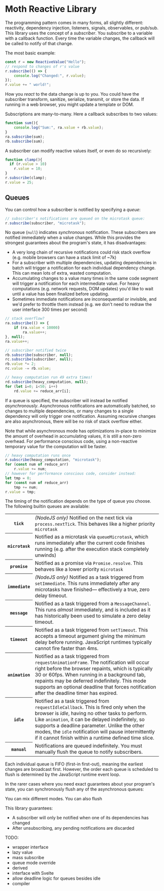 # Moth Reactive Library

The programming pattern comes in many forms, all slightly different: reactivity, dependency
injection, listeners, signals, observables, or pub/sub. This library uses the concept of a
*subscriber*. You subscribe to a variable with a callback function. Every time the variable
changes, the callback will be called to notify of that change.

The most basic example:
```js
const r = new ReactiveValue("Hello");
// respond to changes of r's value
r.subscribe(() => {
	console.log("Changed:", r.value);
});
r.value += " world!";
```
How you *react* to the data change is up to you. You could have the subscriber transform, sanitize,
serialize, transmit, or store the data. If running in a web browser, you might update a template
or DOM.

Subscriptions are many-to-many. Here a callback subscribes to two values:
```js
function sum(){
	console.log("Sum:", ra.value + rb.value);
}
ra.subscribe(sum);
rb.subscribe(sum);
```
A subscriber can modify reactive values itself, or even do so recursively:
```js
function clamp(){
  if (r.value > 10)
    r.value = 10;
}
r.subscribe(clamp);
r.value = 25;
```

## Queues
You can control how a subscriber is notified by specifying a *queue*:
```js
// subscriber's notifications are queued on the microtask queue:
r.subscribe(subscriber, "microtask");
```
No queue (`null`) indicates *synchronous* notification. These subscribers are notified immediately
when a value changes. While this provides the strongest guarantees about the program's state, it
has disadvantages:
- A very long chain of recursive notifications could risk stack overflow (e.g. mobile browsers can
  have a stack limit of ~7k)
- For a subscriber with multiple dependencies, updating dependencies in batch will trigger a
  notification for each individual dependency change. This can mean lots of extra, wasted
  computation.
- Accumulating changes to a value many times in the same code segment will trigger a notification
  for each intermediate value. For heavy computations (e.g. network requests, DOM updates) you'd
  like to wait until a value has been finalized before updating.
- Sometimes immediate notifications are inconsequential or invisible, and we'd prefer to throttle
  them instead (e.g. we don't need to redraw the user interface 300 times per second)

```js
// stack overflow?
ra.subscribe(() => {
	if (ra.value < 10000)
		ra.value++;
}, null);
ra.value++;

// subscriber notified twice
rb.subscribe(subscriber, null);
rc.subscribe(subscriber, null);
rb.value *= 2;
rc.value -= rb.value;

// heavy computation run 49 extra times!
rd.subscribe(heavy_computation, null);
for (let i=0; i<50; i++)
	rd.value += reduce_arr[i];
```
If a queue is specified, the subscriber will instead be notified *asynchronously*. Asynchronous
notifications are automatically batched, so changes to multiple dependencies, or many changes to
a single dependency will only trigger one notification. Assuming recursive changes are also
asynchronous, there will be no risk of stack overflow either.

Note that while asynchronous mode has optimizations in-place to minimize the amount of overhead in
accumulating values, it is still a non-zero overhead. For performance conscious code, using a
non-reactive temporary value for the computation will be faster.

```js
// heavy computation runs once
r.subscribe(heavy_computation, "microtask");
for (const num of reduce_arr)
	r.value += num;
// however for performance conscious code, consider instead:
let tmp = 0;
for (const num of reduce_arr)
	tmp += num;
r.value = tmp;
```

The timing of the notification depends on the type of queue you choose. The following builtin queues
are available:

<table>
  <tr>
    <th><code>tick</code></th>
    <td>
      <i>(NodeJS only)</i> Notified on the next tick via <code>process.nextTick</code>. This behaves
      like a higher priority <code>microtask</code>
    </td>
  </tr>
  <tr>
    <th><code>microtask</code></th>
    <td>
      Notified as a microtask via <code>queueMicrotask</code>, which runs immediately after
      the current code finishes running (e.g. after the execution stack completely unwinds)
    </td>
  </tr>
  <tr>
    <th><code>promise</code></th>
    <td>
      Notified as a promise via <code>Promise.resolve</code>. This behaves like a lower
      priority <code>microtask</code>
    </td>
  </tr>
  <tr>
    <th><code>immediate</code></th>
    <td>
      <i>(NodeJS only)</i> Notified as a task triggered from <code>setImmediate</code>. This runs
      immediately after any microtasks have finished— effectively a true, zero delay timeout.
    </td>
  </tr>
  <tr>
    <th><code>message</code></th>
    <td>
      Notified as a task triggered from a <code>MessageChannel</code>. This runs <i>almost</i> immediately,
      and is included as it has historically been used to simulate a zero delay timeout.
    </td>
  </tr>
  <tr>
    <th><code>timeout</code></th>
    <td>
      Notified as a task triggered from <code>setTimeout</code>. This accepts a timeout argument giving
      the minimum delay before running. JavaScript runtimes typically cannot fire faster than 4ms.
    </td>
  </tr>
  <tr>
    <th><code>animation</code></th>
    <td>
      Notified as a task triggered from <code>requestAnimationFrame</code>. The notification will
      occur right before the browser repaints, which is typically 30 or 60fps. When running in a
      background tab, repaints may be deferred indefinitely. This mode supports an optional deadline
      that forces notification after the deadline timer has expired.
    </td>
  </tr>
  <tr>
    <th><code>idle</code></th>
    <td>
      Notified as a task triggered from <code>requestIdleCallback</code>. This is fired only when the
      browser is <i>idle</i>, having no other tasks to perform. Like <code>animation</code>, it can be delayed
      indefinitely, so supports a deadline parameter. Unlike the other modes, the <code>idle</code> notification
      will pause intermittently if it cannot finish within a runtime defined time slice.
    </td>
  </tr>
  <tr>
    <th><code>manual</code></th>
    <td>
      Notifications are queued indefinitely. You must manually flush the queue to notify subscribers.
    </td>
  </tr>
</table>

Each individual queue is FIFO (first-in first-out), meaning the earliest changes are broadcast
first. However, the order each queue is scheduled to flush is determined by the JavaScript runtime
event loop.

In the rarer cases where you need exact guarantees about your program's state, you can synchronously
flush any of the asynchronous queues:

You can mix different modes. You can also flush

This library guarantees:
- A subscriber will only be notified when one of its dependencies has changed
- After unsubscribing, any pending notifications are discarded


TODO:
- wrapper interface
- lazy value
- mass subscribe
- queue mode override
- derived
- interface with Svelte
- allow deadline logic for queues besides idle
- compiler